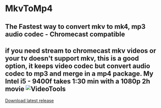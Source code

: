 # MkvToMp4
The Fastest way to convert mkv to mk4, mp3 audio codec - Chromecast compatible
--------------------------------
if you need stream to chromecast mkv videos or your tv doesn't support mkv, this is a good option, it keeps video codec but
convert audio codec to mp3 and merge in a mp4 package.
My Intel i5 - 9400f takes 1:30 min with a  1080p 2h movie
![VideoTools](https://user-images.githubusercontent.com/14913070/60563716-95409f80-9d22-11e9-94a9-b88a4e4721f4.png)
---------------------------------
[Download latest release](https://github.com/Briangta/MkvToMp4/releases/latest)
